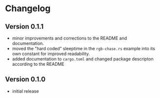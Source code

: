 # Changelog

## Version 0.1.1

- minor improvements and corrections to the README and documentation.
- moved the "hard coded" sleeptime in the `rgb-chase.rs` example into its own constant for improved readability.
- added documentation to `cargo.toml` and changed package descripton according to the README

## Version 0.1.0

- initial release